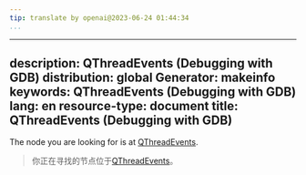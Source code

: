 ```yaml
---
tip: translate by openai@2023-06-24 01:44:34
...
```

---
description: QThreadEvents (Debugging with GDB)
distribution: global
Generator: makeinfo
keywords: QThreadEvents (Debugging with GDB)
lang: en
resource-type: document
title: QThreadEvents (Debugging with GDB)
---

The node you are looking for is at [QThreadEvents](General-Query-Packets.html#QThreadEvents).

> 你正在寻找的节点位于[QThreadEvents](General-Query-Packets.html#QThreadEvents)。
